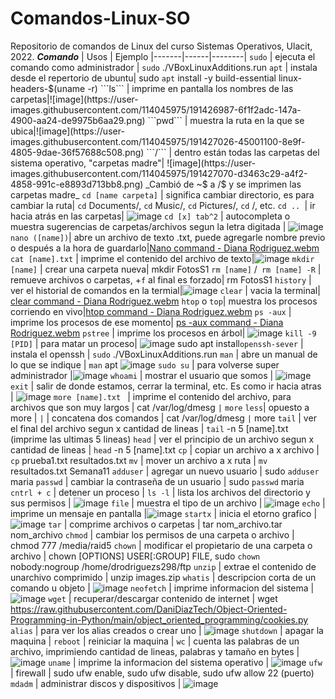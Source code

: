 # Comandos-Linux-SO
Repositorio de comandos de Linux del curso Sistemas Operativos, Ulacit, 2022.
***Comando*** | Usos | Ejemplo
|-------|------|--------|
```sudo``` | ejecuta el comando como administrador | ```sudo``` ./VBoxLinuxAdditions.run
```apt``` | instala desde el repertorio de ubuntu| sudo ```apt``` install -y build-essential linux-headers-$(uname -r)
```ls``` | imprime en pantalla los nombres de las carpetas|![image](https://user-images.githubusercontent.com/114045975/191426987-6f1f2adc-147a-4900-aa24-de9975b6aa29.png)
```pwd``` | muestra la ruta en la que se ubica|![image](https://user-images.githubusercontent.com/114045975/191427026-45001100-8e9f-4805-9dae-36f57688c508.png)
```/``` | dentro están todas las carpetas del sistema operativo, "carpetas madre"| ![image](https://user-images.githubusercontent.com/114045975/191427070-d3463c29-a4f2-4858-991c-e8893d713bb8.png) _Cambió de ~$ a /$ y se imprimen las carpetas madre_
```cd [name carpeta]``` | significa cambiar directorio, es para cambiar la ruta| ```cd``` Documents/, ```cd``` Music/, ```cd``` Pictures/, ```cd``` /, etc.
```cd .. ```| ir hacia atrás en las carpetas| ![image](https://user-images.githubusercontent.com/114045975/191427408-129c3428-bb62-4d4b-8d16-87aea6e3b51d.png)
```cd [x] tab^2``` | autocompleta o muestra sugerencias de carpetas/archivos segun la letra digitada | ![image](https://user-images.githubusercontent.com/114045975/191427225-fb44940d-f992-4406-9b94-fb72929e933e.png)
```nano ([name])```| abre un archivo de texto .txt, puede agregarle nombre previo o después a la hora de guardarlo|[Nano command - Diana Rodriguez.webm](https://user-images.githubusercontent.com/114045975/191427576-d46cf8e9-c930-46d3-9c67-d6fa56c5956d.webm)
```cat [name].txt``` | imprime el contenido del archivo de texto|![image](https://user-images.githubusercontent.com/114045975/192120525-4b14ddda-1bb6-4860-952a-95146f80eb6e.png)
```mkdir [name]``` | crear una carpeta nueva| mkdir FotosS1
```rm [name]``` /``` rm [name] -R``` | remueve archivos o carpetas, +```f``` al final es forzado| rm FotosS1
```history``` | ver el historial de comandos en la termial|![image](https://user-images.githubusercontent.com/114045975/192120793-836944c1-1d86-4f2a-883d-0ac6b4a84c2b.png)
```clear``` | vacia la terminal| [clear command - Diana Rodriguez.webm](https://user-images.githubusercontent.com/114045975/192121086-b1753874-d6df-424c-b6b1-4c48a0a74c2d.webm)
```htop``` o ```top```| muestra los procesos corriendo en vivo|[htop command - Diana Rodriguez.webm](https://user-images.githubusercontent.com/114045975/192121092-0eb2fa8a-77cc-4bd7-b35f-13994d75ea25.webm)
```ps -aux``` | imprime los procesos de ese momento| [ps -aux command - Diana Rodriguez.webm](https://user-images.githubusercontent.com/114045975/192121161-92a7cbe7-0867-44f2-b9bd-784d45b1e1f4.webm)
```pstree``` | imprime los procesos en árbol| ![image](https://user-images.githubusercontent.com/114045975/192121185-2ae33390-9c15-4a64-aa45-b741c51e861d.png)
```kill -9 [PID]``` | para matar un proceso| ![image](https://user-images.githubusercontent.com/114045975/192121211-56b7f054-360b-4fae-81db-33f7d5746b50.png)
sudo apt install```openssh-sever``` | instala el openssh | ```sudo``` ./VBoxLinuxAdditions.run
```man``` | abre un manual de lo que se indique | ```man``` apt ![image](https://user-images.githubusercontent.com/114045975/206005741-8c2381ac-a775-4332-bad8-b92433d292ce.png)
```sudo su``` | para volverse super administrador |![image](https://user-images.githubusercontent.com/114045975/206005983-3e9b65e9-e29c-411a-b08b-7cf7e6d8ec76.png)
```whoami``` | mostrar el usuario que somos | ![image](https://user-images.githubusercontent.com/114045975/206006258-70eb41b9-15e7-4387-a638-2511c015d404.png)
```exit``` | salir de donde estamos, cerrar la terminal, etc. Es como ir hacia atras | ![image](https://user-images.githubusercontent.com/114045975/206006495-03e5b2fa-c7c6-40b2-896e-0fd64e4fda3a.png)
```more [name].txt ``` | imprime el contenido del archivo, para archivos que son muy largos | cat /var/log/dmesg ```|``` ```more```
```less```| opuesto a more |
```|``` | concatena dos comandos | cat /var/log/dmesg ```|``` more
```tail``` | ver el final del archivo segun x cantidad de lineas | ```tail``` -n 5 [name].txt (imprime las ultimas 5 lineas)
```head``` | ver el principio de un archivo segun x cantidad de lineas | ```head``` -n 5 [name].txt
```cp``` | copiar un archivo a x archivo | ```cp``` prueba1.txt resultados.txt
```mv``` | mover un archivo a x ruta | ```mv``` resultados.txt Semana11
```adduser``` | agregar un nuevo usuario | sudo ```adduser``` maria
```passwd``` | cambiar la contraseña de un usuario | sudo ```passwd``` maria
```cntrl + c``` | detener un proceso | 
```ls -l``` | lista los archivos del directorio y sus permisos | ![image](https://user-images.githubusercontent.com/114045975/206014425-a3b5592b-0d8a-478e-b162-5d628748f338.png)
```file``` | muestra el tipo de un archivo | ![image](https://user-images.githubusercontent.com/114045975/206014816-e73d4feb-2461-40aa-9d1b-80455d48303b.png)
```echo``` | imprime un mensaje en pantalla |![image](https://user-images.githubusercontent.com/114045975/206015102-0697d1c5-ef50-4e62-914f-fec58768b5f4.png)
```startx``` | inicia el etorno grafico | ![image](https://user-images.githubusercontent.com/114045975/206015700-8afd3e44-1b21-4805-bc93-89675bc30eb0.png)
```tar``` | comprime archivos o carpetas | tar nom_archivo.tar nom_archivo
```chmod``` | cambiar los permisos de una carpeta o archivo | chmod 777 /media/raid5
```chown``` | modificar el propietario de una carpeta o archivo | chown [OPTIONS] USER[:GROUP] FILE, sudo ```chown``` nobody:nogroup /home/drodriguezs298/ftp
```unzip``` | extrae el contenido de unarchivo comprimido | unzip images.zip
```whatis``` | descripcion corta de un comando u objeto | ![image](https://user-images.githubusercontent.com/114045975/206018506-9a6776fd-e7a1-4b10-b604-8b5b36e7942b.png)
```neofetch``` | imprime informacion del sistema | ![image](https://user-images.githubusercontent.com/114045975/206018695-265933bd-a6d0-42b8-b5e3-bd6f7ecb298b.png)
```wget``` | recuperar/descargar contenido de internet | wget https://raw.githubusercontent.com/DaniDiazTech/Object-Oriented-Programming-in-Python/main/object_oriented_programming/cookies.py
```alias``` | para ver los alias creados o crear uno | ![image](https://user-images.githubusercontent.com/114045975/206019371-655b4b68-ead8-452e-9486-6ef633ad19c3.png)
```shutdown``` | apagar la maquina |
```reboot``` | reiniciar la maquina |
```wc``` | cuenta las palabras de un archivo, imprimiendo cantidad de lineas, palabras y tamaño en bytes | ![image](https://user-images.githubusercontent.com/114045975/206019970-55b3e168-079f-4458-8bb9-13a01b105bab.png)
```uname``` | imprime la informacion del sistema operativo | ![image](https://user-images.githubusercontent.com/114045975/206020502-24ecc2b1-8f86-499e-a34b-18fa3c5badbe.png)
```ufw``` | firewall | sudo ufw enable, sudo ufw disable, sudo ufw allow 22 (puerto)
```mdadm``` | administrar discos y dispositivos | ![image](https://user-images.githubusercontent.com/114045975/206021337-c59e8d3a-7068-4f78-b63c-0d315504b106.png)

